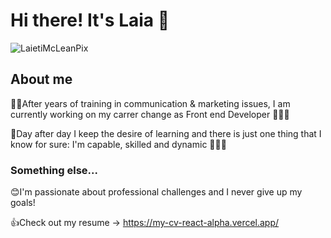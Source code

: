 # Hi there! It's Laia 👋
![LaietiMcLeanPix](https://user-images.githubusercontent.com/92211599/159166384-d0bacc54-cac8-4052-a8b2-261d2e6f32d1.png)

## About me

💪🏼After years of training in communication & marketing issues, 
I am currently working on my carrer change as Front end Developer 👩🏻‍💻

🚀Day after day I keep the desire of learning and there is just one thing that I know for sure: 
I'm capable, skilled and dynamic 🧑🏼‍🚀

### Something else...

😊I'm passionate about professional challenges and I never give up my goals!

👍Check out my resume →  https://my-cv-react-alpha.vercel.app/
